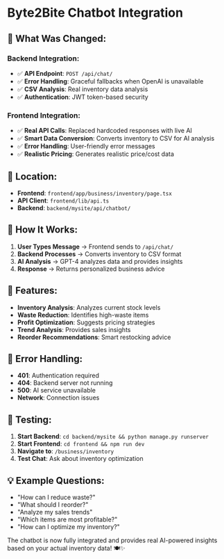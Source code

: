 # Byte2Bite Chatbot Integration

## 🚀 **What Was Changed:**

### **Backend Integration:**

- ✅ **API Endpoint**: `POST /api/chat/`
- ✅ **Error Handling**: Graceful fallbacks when OpenAI is unavailable
- ✅ **CSV Analysis**: Real inventory data analysis
- ✅ **Authentication**: JWT token-based security

### **Frontend Integration:**

- ✅ **Real API Calls**: Replaced hardcoded responses with live AI
- ✅ **Smart Data Conversion**: Converts inventory to CSV for AI analysis
- ✅ **Error Handling**: User-friendly error messages
- ✅ **Realistic Pricing**: Generates realistic price/cost data

## 📍 **Location:**

- **Frontend**: `frontend/app/business/inventory/page.tsx`
- **API Client**: `frontend/lib/api.ts`
- **Backend**: `backend/mysite/api/chatbot/`

## 🔧 **How It Works:**

1. **User Types Message** → Frontend sends to `/api/chat/`
2. **Backend Processes** → Converts inventory to CSV format
3. **AI Analysis** → GPT-4 analyzes data and provides insights
4. **Response** → Returns personalized business advice

## 🎯 **Features:**

- **Inventory Analysis**: Analyzes current stock levels
- **Waste Reduction**: Identifies high-waste items
- **Profit Optimization**: Suggests pricing strategies
- **Trend Analysis**: Provides sales insights
- **Reorder Recommendations**: Smart restocking advice

## 🚨 **Error Handling:**

- **401**: Authentication required
- **404**: Backend server not running
- **500**: AI service unavailable
- **Network**: Connection issues

## 🧪 **Testing:**

1. **Start Backend**: `cd backend/mysite && python manage.py runserver`
2. **Start Frontend**: `cd frontend && npm run dev`
3. **Navigate to**: `/business/inventory`
4. **Test Chat**: Ask about inventory optimization

## 💡 **Example Questions:**

- "How can I reduce waste?"
- "What should I reorder?"
- "Analyze my sales trends"
- "Which items are most profitable?"
- "How can I optimize my inventory?"

The chatbot is now fully integrated and provides real AI-powered insights based on your actual inventory data! 🍽️✨
